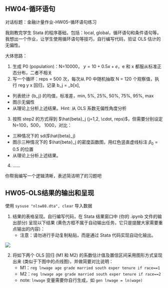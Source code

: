 
## HW04-循环语句

对话标题：金融计量作业-HW05-循环语句练习

我刚教完学生 Stata 的程序基础，包括：local, global，循环语句和条件语句等。我想出一个作业，让学生使用循环语句等技巧，自行编写代码，验证 OLS 估计的无偏性。

大体思路：
1. 生成 P0 (population)：N=10000， $y = 10 + 0.5x + e$，e 和 x 都服从标准正态分布，二者不相关
2. 写一个循环：reps = 500 次，每次从 P0 中随机抽取 N = 120 个观察值，执行 reg y x 回归，记录 b_j = _b[x], 
- 列表统计 {b_j} 的均值，标准差，min, 5%, 25%, 50%, 75%, 95%, max 
- 图示无偏性
- 从理论上分析上述结果。Hint: 从 OLS 系数无偏性角度分析
3. 按照 step2 的方式得到 $\hat{beta}_j (j=1,2, \cdot, reps)$，但需要分别设定 N=100，500， 1000，对比：
- 三种情况下的 sd($\hat{beta}_j)
- 图示三种情况下的 $\hat{beta}_j 的密度函数图，用红色竖直虚线标注 $\beta_0=0.5$ 的位置
- 从理论上分析上述结果。
4. ……

你帮我编写一个逻辑清晰，表述简洁明了的习题吧

## HW05-OLS结果的输出和呈现

使用 `sysuse "nlsw88.dta", clear` 导入数据

1. 结果的表格呈现。自行编写代码，在 Stata 结果窗口中 (你的 .ipynb 文件的输出部分) 呈现以下结果 (黄色方框不属于自动输出任务，它只是提醒大家需要重点输出的内容)：
   - 注意：请勿进行手动复制粘贴，而是通过 Stata 代码实现自动化输出。 

![](https://fig-lianxh.oss-cn-shenzhen.aliyuncs.com/aHR0cHM6Ly91cGxvYWQtaW1hZ2VzLmppYW5zaHUuaW8vdXBsb2FkX2ltYWdlcy83NjkyNzE0LTJlMTQyZGFhMDZmYzczYzYucG5n)

2. 将如下两个 OLS 回归 (M1 和 M2) 的系数估计值及置信区间采用图形方式呈现出来 (类似于下图中的点线图)，并做简要对比说明：
   - M1：`reg lnwage age grade married south exper tenure if race==1`
   - M2：`reg lnwage age grade married south exper tenure if race==2`
   - note: `lnwage` 变量需要你自行生成，如 `gen lnwage = ln(wage)`